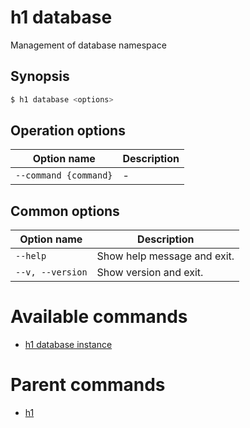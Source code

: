 
# h1 database

Management of database namespace

## Synopsis

```bash
$ h1 database <options>
```

## Operation options

| Option name               | Description |
| ------------------------- | ----------- |
| ```--command {command}``` | -           |

## Common options

| Option name          | Description                 |
| -------------------- | --------------------------- |
| ```--help```         | Show help message and exit. |
| ```--v, --version``` | Show version and exit.      |

# Available commands

* [h1 database instance](./instance/README.md)

# Parent commands

* [h1](./../README.md)
